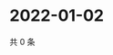 # 2022-01-02

共 0 条

<!-- BEGIN WEIBO -->
<!-- 最后更新时间 Sun Jan 02 2022 10:04:34 GMT+0800 (China Standard Time) -->

<!-- END WEIBO -->
